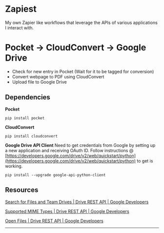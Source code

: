 # Zapiest

My own Zapier like workflows that leverage the APIs of various applications I interact with. 

# Pocket → CloudConvert → Google Drive

- Check for new entry in Pocket (Wait for it to be tagged for conversion)
- Convert webpage to PDF using CloudConvert
- Upload file to Google Drive

## Dependencies

**Pocket**

`pip install pocket`

**CloudConvert**

`pip install cloudconvert`

**Google Drive API Client**
Need to get credentials from Google by setting up a new application and receiving OAuth ID. Follow instructions @ [https://developers.google.com/drive/v2/web/quickstart/python](https://developers.google.com/drive/v2/web/quickstart/python) to get is working.

`pip install --upgrade google-api-python-client`

## Resources

[Search for Files and Team Drives | Drive REST API | Google Developers](https://developers.google.com/drive/v3/web/search-parameters)

[Supported MIME Types | Drive REST API | Google Developers](https://developers.google.com/drive/v3/web/mime-types)

[Open Files | Drive REST API | Google Developers](https://developers.google.com/drive/v3/web/integrate-open#open_files_using_the_open_with_contextual_menu)

---